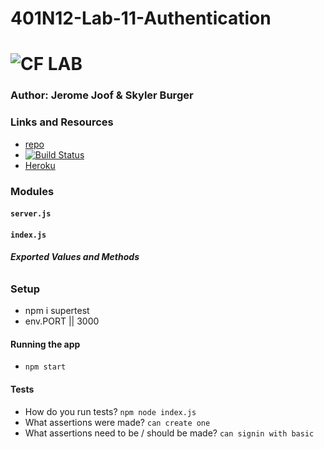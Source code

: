 # 401N12-Lab-11-Authentication
![CF](http://i.imgur.com/7v5ASc8.png) LAB
=================================================

### Author: Jerome Joof & Skyler Burger

### Links and Resources
* [repo](https://github.com/jjblues86/401N12-Lab-11-Authentication)
* [![Build Status](https://www.travis-ci.com/jjblues86/401N12-Lab-11-Authentication.svg?branch=master)](https://www.travis-ci.com/jjblues86/401N12-Lab-11-Authentication)
* [Heroku](https://lab-11-authentication-jj.herokuapp.com/)



### Modules
#### `server.js`
#### `index.js`
##### Exported Values and Methods

###### 



### Setup
* npm i supertest
* env.PORT || 3000


#### Running the app
* `npm start`

#### Tests
* How do you run tests?
`npm node index.js`
* What assertions were made?
`can create one`
* What assertions need to be / should be made?
`can signin with basic`